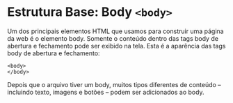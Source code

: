 # Estrutura Base: Body `<body>`

Um dos principais elementos HTML que usamos para construir uma página da web é o elemento body. Somente o conteúdo dentro das tags body de abertura e fechamento pode ser exibido na tela. Esta é a aparência das tags body de abertura e fechamento:

```
<body>
</body>
```

Depois que o arquivo tiver um body, muitos tipos diferentes de conteúdo – incluindo texto, imagens e botões – podem ser adicionados ao body.
